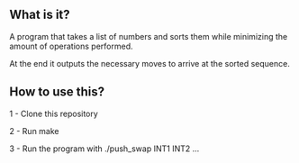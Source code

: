 ## What is it?
A program that takes a list of numbers and sorts them while minimizing the amount of operations performed.

At the end it outputs the necessary moves to arrive at the sorted sequence.

## How to use this?
1 - Clone this repository

2 - Run make

3 - Run the program with ./push_swap INT1 INT2 ...
